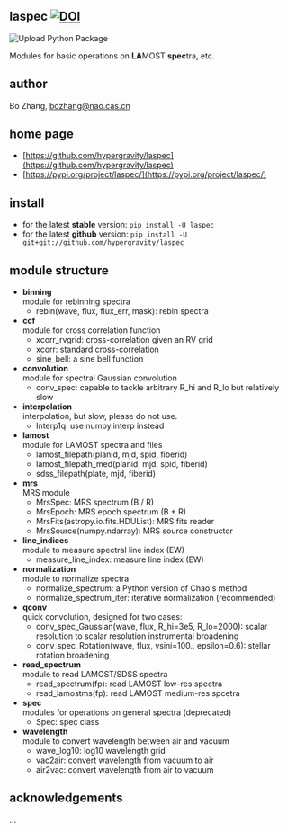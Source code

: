## laspec [![DOI](https://zenodo.org/badge/202476664.svg)](https://zenodo.org/badge/latestdoi/202476664)
![Upload Python Package](https://github.com/hypergravity/laspec/workflows/Upload%20Python%20Package/badge.svg)

Modules for basic operations on **LA**MOST **spec**tra, etc.

## author
Bo Zhang, [bozhang@nao.cas.cn](mailto:bozhang@nao.cas.cn)

## home page
- [https://github.com/hypergravity/laspec](https://github.com/hypergravity/laspec)
- [https://pypi.org/project/laspec/](https://pypi.org/project/laspec/)

## install
- for the latest **stable** version: `pip install -U laspec`
- for the latest **github** version: `pip install -U git+git://github.com/hypergravity/laspec`

## module structure
- **binning** \
    module for rebinning spectra
    - rebin(wave, flux, flux_err, mask): rebin spectra
- **ccf** \
    module for cross correlation function
    - xcorr_rvgrid: cross-correlation given an RV grid
    - xcorr: standard cross-correlation
    - sine_bell: a sine bell function
- **convolution** \
    module for spectral Gaussian convolution
    - conv_spec: capable to tackle arbitrary R_hi and R_lo but relatively slow
- **interpolation** \
    interpolation, but slow, please do not use.
    - Interp1q: use numpy.interp instead
- **lamost** \
    module for LAMOST spectra and files
    - lamost_filepath(planid, mjd, spid, fiberid)
    - lamost_filepath_med(planid, mjd, spid, fiberid)
    - sdss_filepath(plate, mjd, fiberid)
- **mrs** \
    MRS module
    - MrsSpec: MRS spectrum (B / R)
    - MrsEpoch: MRS epoch spectrum (B + R)
    - MrsFits(astropy.io.fits.HDUList): MRS fits reader
    - MrsSource(numpy.ndarray): MRS source constructor 
- **line_indices** \
    module to measure spectral line index (EW)
    - measure_line_index: measure line index (EW)
- **normalization** \
    module to normalize spectra
    - normalize_spectrum: a Python version of Chao's method
    - normalize_spectrum_iter: iterative normalization (recommended)
- **qconv** \
    quick convolution, designed for two cases:
    - conv_spec_Gaussian(wave, flux, R_hi=3e5, R_lo=2000): scalar resolution to scalar resolution instrumental broadening
    - conv_spec_Rotation(wave, flux, vsini=100., epsilon=0.6): stellar rotation broadening    
- **read_spectrum** \
    module to read LAMOST/SDSS spectra
    - read_spectrum(fp): read LAMOST low-res spectra
    - read_lamostms(fp): read LAMOST medium-res spcetra    
- **spec** \
    modules for operations on general spectra (deprecated)
    - Spec: spec class
- **wavelength** \
    module to convert wavelength between air and vacuum
    - wave_log10: log10 wavelength grid
    - vac2air: convert wavelength from vacuum to air
    - air2vac: convert wavelength from air to vacuum


## acknowledgements

...
